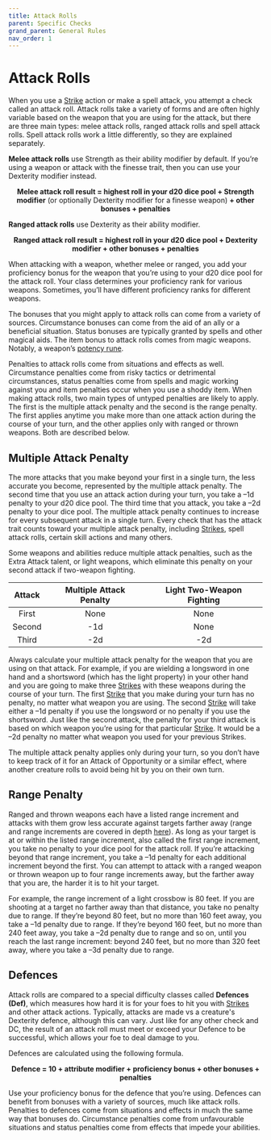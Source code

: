 ```yaml
---
title: Attack Rolls
parent: Specific Checks
grand_parent: General Rules
nav_order: 1
---
```


# Attack Rolls
When you use a [Strike](https://stormchaserroleplaying.com/stormchaserRPG/Combat/Actions/Strike/) action or make a spell attack, you attempt a check called an attack roll. Attack rolls take a variety of forms and are often highly variable based on the weapon that you are using for the attack, but there are three main types: melee attack rolls, ranged attack rolls and spell attack rolls. Spell attack rolls work a little differently, so they are explained separately.

**Melee attack rolls** use Strength as their ability modifier by default. If you’re using a weapon or attack with the finesse trait, then you can use your Dexterity modifier instead.

<center><strong>Melee attack roll result = highest roll in your d20 dice pool + Strength modifier</strong> (or optionally Dexterity modifier for a finesse weapon) <strong> + other bonuses + penalties</strong></center>

**Ranged attack rolls** use Dexterity as their ability modifier.

<center><strong>Ranged attack roll result = highest roll in your d20 dice pool + Dexterity modifier + other bonuses + penalties</strong></center>

When attacking with a weapon, whether melee or ranged, you add your proficiency bonus for the weapon that you’re using to your d20 dice pool for the attack roll. Your class determines your proficiency rank for various weapons. Sometimes, you’ll have different proficiency ranks for different weapons.

The bonuses that you might apply to attack rolls can come from a variety of sources. Circumstance bonuses can come from the aid of an ally or a beneficial situation. Status bonuses are typically granted by spells and other magical aids. The item bonus to attack rolls comes from magic weapons. Notably, a weapon’s [potency rune](https://stormchaserroleplaying.com/stormchaserRPG/Equipment/Magic/Runes/#weapon-potency).

Penalties to attack rolls come from situations and effects as well. Circumstance penalties come from risky tactics or detrimental circumstances, status penalties come from spells and magic working against you and item penalties occur when you use a shoddy item. When making attack rolls, two main types of untyped penalties are likely to apply. The first is the multiple attack penalty and the second is the range penalty. The first applies anytime you make more than one attack action during the course of your turn, and the other applies only with ranged or thrown weapons. Both are described below.

## Multiple Attack Penalty
The more attacks that you make beyond your first in a single turn, the less accurate you become, represented by the multiple attack penalty. The second time that you use an attack action during your turn, you take a –1d penalty to your d20 dice pool. The third time that you attack, you take a –2d penalty to your dice pool. The multiple attack penalty continues to increase for every subsequent attack in a single turn. Every check that has the attack trait counts toward your multiple attack penalty, including [Strikes](https://stormchaserroleplaying.com/stormchaserRPG/Combat/Actions/Strike/), spell attack rolls, certain skill actions and many others.

Some weapons and abilities reduce multiple attack penalties, such as the Extra Attack talent, or light weapons, which eliminate this penalty on your second attack if two-weapon fighting.

| Attack | Multiple Attack Penalty | Light Two-Weapon Fighting |
|:------:|:-----------------------:|:-------------------------:|
| First  | None | None |
| Second | -1d  | None |
| Third  | -2d  | -2d  |

Always calculate your multiple attack penalty for the weapon that you are using on that attack. For example, if you are wielding a longsword in one hand and a shortsword (which has the light property) in your other hand and you are going to make three [Strikes](https://stormchaserroleplaying.com/stormchaserRPG/Combat/Actions/Strike/) with these weapons during the course of your turn. The first [Strike](https://stormchaserroleplaying.com/stormchaserRPG/Combat/Actions/Strike/) that you make during your turn has no penalty, no matter what weapon you are using. The second [Strike](https://stormchaserroleplaying.com/stormchaserRPG/Combat/Actions/Strike/) will take either a –1d penalty if you use the longsword or no penalty if you use the shortsword. Just like the second attack, the penalty for your third attack is based on which weapon you’re using for that particular [Strike](https://stormchaserroleplaying.com/stormchaserRPG/Combat/Actions/Strike/). It would be a –2d penalty no matter what weapon you used for your previous Strikes.

The multiple attack penalty applies only during your turn, so you don’t have to keep track of it for an Attack of Opportunity or a similar effect, where another creature rolls to avoid being hit by you on their own turn.

## Range Penalty
Ranged and thrown weapons each have a listed range increment and attacks with them grow less accurate against targets farther away (range and range increments are covered in depth [here]()). As long as your target is at or within the listed range increment, also called the first range increment, you take no penalty to your dice pool for the attack roll. If you’re attacking beyond that range increment, you take a –1d penalty for each additional increment beyond the first. You can attempt to attack with a ranged weapon or thrown weapon up to four range increments away, but the farther
away that you are, the harder it is to hit your target.

For example, the range increment of a light crossbow is 80 feet. If you are shooting at a target no farther away than that distance, you take no penalty due to range. If they’re beyond 80 feet, but no more than 160 feet away, you take a –1d penalty due to range. If they’re beyond 160 feet, but no more than 240 feet away, you take a –2d penalty due to range and so on, until you reach the last range
increment: beyond 240 feet, but no more than 320 feet away, where you take a –3d penalty due to range.

## Defences
Attack rolls are compared to a special difficulty classes called **Defences (Def)**, which measures how hard it is for your foes to hit you with [Strikes](https://stormchaserroleplaying.com/stormchaserRPG/Combat/Actions/Strike/) and other attack actions. Typically, attacks are made vs a creature's Dexterity defence, although this can vary. Just like for any other check and DC, the result of an attack roll must meet or exceed your Defence to be successful, which allows your foe to deal damage to you.

Defences are calculated using the following formula.

<center><strong>Defence = 10 + attribute modifier + proficiency bonus + other bonuses + penalties</strong></center>

Use your proficiency bonus for the defence that you’re using. Defences can benefit from bonuses with a variety of sources, much like attack rolls. Penalties to defences come from situations and effects in much the same way that bonuses do. Circumstance penalties come from unfavourable situations and status penalties come from effects that impede your abilities.
